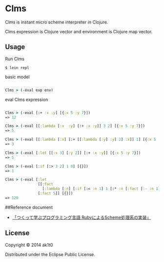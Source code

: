 # Clms

Clms is instant micro scheme interpreter *in* Clojure.

Clms expression is Clojure vector and environment is Clojure map vector.

## Usage

Run Clms

    $ lein repl

basic model

```clojure

Clms > (-eval exp env)
```

eval Clms expression

```clojure

Clms > (-eval [:+ :x :y] [{:x 5 :y 7}])
=> 12

Clms > (-eval [[:lambda [:x  :y] [:+ :x :y]] 3 2] [{:x 5 :y 7}])
=> 5

Clms > (-eval [[:lambda [:x] [:+ [[:lambda [:y] :y] 2] :x]] 1] [{:x 5 :y 7}])
=> 3

Clms > (-eval [:let [[:x 3] [:y 2]] [:+ :x :y]] [{:x 5 :y 7}])
=> 5

Clms > (-eval [:if [:> 3 2] 1 0] [{}])
=> 1

Clms > (-eval [:let
               [[:fact
                 [:lambda [:n] [:if [:< :n 1] 1 [:* :n [:fact [:- :n 1]]]]]]]
               [:fact 5]] [{}])
=> 120

```

##Reference document
* [「つくって学ぶプログラミング言語 RubyによるScheme処理系の実装」](http://tatsu-zine.com/books/scheme-in-ruby)

## License

Copyright © 2014 ak1t0

Distributed under the Eclipse Public License.
